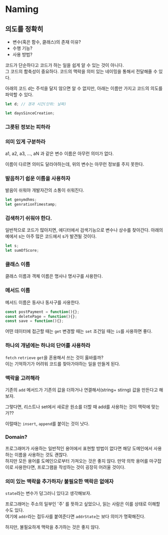 # Naming

## 의도를 정확히

- 변수(혹은 함수, 클래스)의 존재 이유?
- 수행 기능?
- 사용 방법?

코드가 단순하다고 코드가 하는 일을 쉽게 알 수 있는 것이 아니다.  
그 코드의 함축성이 중요하다. 코드의 맥락을 의미 있는 네이밍을 통해서 전달해줄 수 있다. 

아래의 코드 d는 주석을 달지 않으면 알 수 없지만, 아래는 이름만 가지고 코드의 의도를 파악할 수 있다.

```js
let d; // 경과 시간(단위: 날짜)

let daysSinceCreation;
```

### 그릇된 정보는 피하라

### 의미 있게 구분하라

a1, a2, a3, ..., aN 과 같은 변수 이름은 아무런 의미가 없다.

이름이 다르면 의미도 달라야하는데, 위의 변수는 아무런 정보를 주지 못한다. 

### 발음하기 쉽운 이름을 사용하자

발음이 쉬워야 개발자간의 소통이 쉬워진다. 

```js
let genymdhms;
let genrationTimestamp;
```

### 검색하기 쉬워야 한다.

일반적으로 코드가 많아지면, 에디터에서 검색기능으로 변수나 상수를 찾아간다. 아래의 예에서 s는 아주 많은 코드에서 s가 발견될 것이다. 

```js
let s;
let sumOfScore;
```

### 클래스 이름

클래스 이름과 객체 이름은 명사나 명사구를 사용한다.

### 메서드 이름

메서드 이름은 동사나 동사구를 사용한다.

```js
const postPayment = function(){};
const deletePage = function(){};
const save = function(){};
```

어떤 데이터에 접근할 때는 `get`
변경할 때는 `set`
조건일 때는 `is`를 사용하면 좋다.

### 하나의 개념에는 하나의 단어를 사용하라

`fetch` `retrieve` `get`을 혼용해서 쓰는 것이 옳바를까?  
이는 기억하기가 어려워 코드를 찾아가야하는 일을 만들게 된다.  

### 맥락을 고려해라

기존의 `add` 메서드가 기존의 값을 더하거나 연결해서(string+ stirng) 값을 만든다고 해보자.

그렇다면, 리스트나 set에서 새로운 원소를 더할 때 add를 사용하는 것이 맥락에 맞는가??

이럴때는 `insert`, `append`를 붙이는 것이 낫다.

### Domain? 

프로그래머가 사용하는 일반적인 용어에서 표현할 방법이 없다면 해당 도메인에서 사용하는 이름을 사용하는 것도 괜찮다.  
하지만 모든 용어를 도메인으로부터 가져오는 것은 좋지 않다. 만약 의학 용어를 마구잡이로 사용한다면, 프로그램을 작성하는 것이 굉장히 어려울 것이다. 

### 의미 있는 맥락을 추가하자/ 불필요한 맥락은 없애자

`state`라는 변수가 덩그러니 있다고 생각해보자.  

프로그래머는 주소의 일부인 '주' 를 뜻하고 싶었으나, 읽는 사람은 이를 상태로 이해할 수도 있다.  
여기에 `addr`라는 접두사를 붙여준다면 `addrState`는 보다 의미가 명확해진다.


하지만, 불필요하게 맥락을 추가하는 것은 좋지 않다.  

